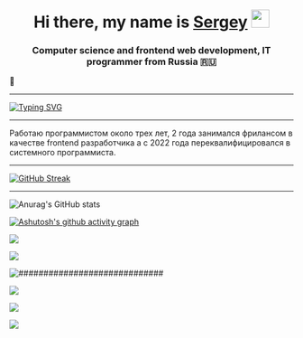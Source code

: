 <h1 align="center">Hi there, my name is <a href="https://daniilshat.ru/" target="_blank">Sergey</a> 
<img src="https://github.com/blackcater/blackcater/raw/main/images/Hi.gif" height="32"/></h1>
<h3 align="center">Computer science and frontend web development, IT programmer from Russia 🇷🇺</h3>👋
<hr></hr>
<a href="https://git.io/typing-svg"><img src="https://readme-typing-svg.demolab.com?font=Fira+Code&pause=1000&color=27F7E7&multiline=true&width=435&lines=%D0%9F%D1%80%D0%B8%D0%B2%D0%B5%D1%82%D1%81%D1%82%D0%B2%D1%83%D1%8E+%D1%82%D0%B5%D0%B1%D1%8F+%D0%BC%D0%BE%D0%B9+%D0%94%D1%80%D1%83%D0%B3!;%D0%A0%D0%B0%D0%B4+%D1%87%D1%82%D0%BE+%D1%82%D1%8B+%D0%B7%D0%B0%D1%88%D0%B5%D0%BB+%D0%B2+%D0%B3%D0%BE%D1%81%D1%82%D0%B8!" alt="Typing SVG" /></a>
<hr></hr>
<p align="left">Работаю программистом около трех лет, 2 года занимался фрилансом в качестве frontend разработчика а с 2022 года переквалифицировался в системного программиста.</p>
<hr></hr>

[![GitHub Streak](https://streak-stats.demolab.com?user=COD-ESA&theme=radical)](https://git.io/streak-stats)
 <hr></hr>

![Anurag's GitHub stats](https://github-readme-stats.vercel.app/api?username=COD-ESA&show_icons=true&theme=radical)

[![Ashutosh's github activity graph](https://github-readme-activity-graph.cyclic.app/graph?username=COD-ESA&theme=react-dark)](https://github.com/ashutosh00710/github-readme-activity-graph)
 
![](https://github-profile-summary-cards.vercel.app/api/cards/profile-details?username=COD-ESA&theme=solarized_dark)
 



![](https://github-profile-summary-cards.vercel.app/api/cards/most-commit-language?username=COD-ESA&theme=solarized_dark)

<!-- Статистика языков в репозиториях: -->
![#############################](https://github-profile-summary-cards.vercel.app/api/cards/repos-per-language?username=COD-ESA&theme=solarized_dark)

<!-- Статистика профиля: -->
![](https://github-profile-summary-cards.vercel.app/api/cards/stats?username=COD-ESA&theme=solarized_dark)

<!-- Данные по коммитам за сутки: -->
![](https://github-profile-summary-cards.vercel.app/api/cards/productive-time?username=COD-ESA&theme=solarized_dark)

![](https://komarev.com/ghpvc/?username=COD-ESA&color=green)
<!--
**COD-ESA/COD-ESA** is a ✨ _special_ ✨ repository because its `README.md` (this file) appears on your GitHub profile.

Here are some ideas to get you started:

- 🔭 I’m currently working on ...
- 🌱 I’m currently learning ...
- 👯 I’m looking to collaborate on ...
- 🤔 I’m looking for help with ...
- 💬 Ask me about ...
- 📫 How to reach me: ...
- 😄 Pronouns: ...
- ⚡ Fun fact: ...
-->
